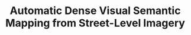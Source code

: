 ---
title: "Automatic Dense Visual Semantic Mapping from Street-Level Imagery"
year: 2012
pdf_url: "http://www.robots.ox.ac.uk/~tvg/publications/2012/IROS_Mapping_ss.pdf"
category: "vision"
author_list: "Sunando Sengupta, Paul Sturgess, Lubor Ladicky, Philip H.S. Torr"
grant: "NULL"
pub_in: "IEEE/RSJ Int. Conf. on Intelligent Robots and Systems (IROS)"
---